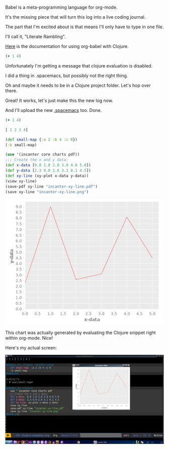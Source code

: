 Babel is a meta-programming language for org-mode.

It's the missing piece that will turn this log into a live coding journal.

The part that I'm excited about is that means I'll only have to type in one file.

I'll call it, "Literate Rambling".

[Here](https://orgmode.org/worg/org-contrib/babel/languages/ob-doc-clojure.html) is the documentation for using org-babel with Clojure.

```clojure
(+ 1 4)
```

Unfortunately I'm getting a message that clojure evaluation is disabled.

I did a thing in .spacemacs, but possibly not the right thing.

Oh and maybe it needs to be in a Clojure project folder. Let's hop over there.

Great! It works, let's just make this the new log now.

And I'll upload the new [.spacemacs](https://github.com/porkostomus/spacemacs-config) too. Done.

```clojure
(+ 1 4)
```

```clojure
[ 1 2 3 4]
```

```clojure
(def small-map {:a 2 :b 4 :c 8})
(:b small-map)
```

```clojure
(use '(incanter core charts pdf))
;;; Create the x and y data:
(def x-data [0.0 1.0 2.0 3.0 4.0 5.0])
(def y-data [2.3 9.0 2.6 3.1 8.1 4.5])
(def xy-line (xy-plot x-data y-data))
(view xy-line)
(save-pdf xy-line "incanter-xy-line.pdf")
(save xy-line "incanter-xy-line.png")
```

![chart](./incanter-xy-line.png)

This chart was actually generated by evaluating the Clojure snippet right within org-mode. Nice!

Here's my actual screen:

![Screenshot](/2018-10-12-193431_1366x768_scrot.png)
